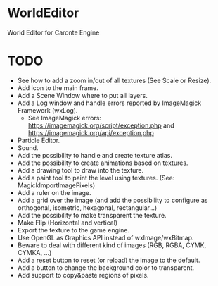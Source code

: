# WorldEditor
World Editor for Caronte Engine

# TODO
- See how to add a zoom in/out of all textures (See Scale or Resize).
- Add icon to the main frame.
- Add a Scene Window where to put all layers.
- Add a Log window and handle errors reported by ImageMagick Framework (wxLog).
	- See ImageMagick errors: https://imagemagick.org/script/exception.php and https://imagemagick.org/api/exception.php
- Particle Editor.
- Sound.
- Add the possibility to handle and create texture atlas.
- Add the possibility to create animations based on textures.
- Add a drawing tool to draw into the texture.
- Add a paint tool to paint the level using textures. (See: MagickImportImagePixels)
- Add a ruler on the image.
- Add a grid over the image (and add the possibility to configure as orthogonal, isometric, hexagonal, rectangular...)
- Add the possibility to make transparent the texture.
- Make Flip (Horizontal and vertical)
- Export the texture to the game engine.
- Use OpenGL as Graphics API instead of wxImage/wxBitmap.
- Beware to deal with different kind of images (RGB, RGBA, CYMK, CYMKA, ...)
- Add a reset button to reset (or reload) the image to the default.
- Add a button to change the background color to transparent.
- Add support to copy&paste regions of pixels.